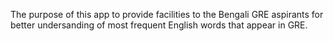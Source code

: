 The purpose of this app to provide facilities to the Bengali GRE aspirants for better undersanding of most frequent English words that appear in GRE.
